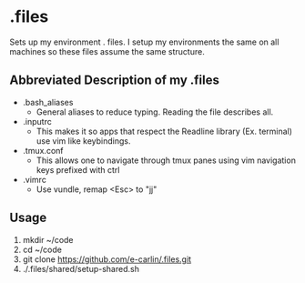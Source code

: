 # .files

Sets up my environment . files. I setup my environments the same on all machines so these files assume the same structure.

## Abbreviated Description of my .files

- .bash_aliases
  - General aliases to reduce typing. Reading the file describes all.
- .inputrc
  - This makes it so apps that respect the Readline library (Ex. terminal) use vim like keybindings.
- .tmux.conf
  - This allows one to navigate through tmux panes using vim navigation keys prefixed with ctrl
- .vimrc
  - Use vundle, remap \<Esc\> to "jj"

## Usage

1. mkdir ~/code
1. cd ~/code
1. git clone https://github.com/e-carlin/.files.git
1. ./.files/shared/setup-shared.sh
